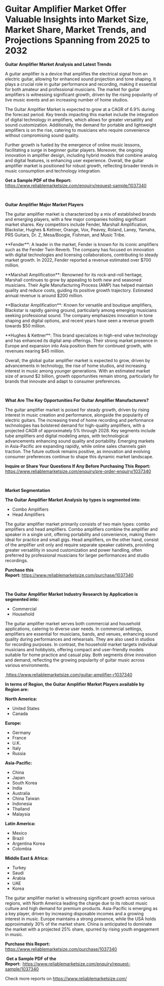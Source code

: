 <p><h1>Guitar Amplifier Market Offer Valuable Insights into Market Size, Market Share, Market Trends, and Projections Spanning from 2025 to 2032</h1></p><p><strong>Guitar Amplifier Market Analysis and Latest Trends</strong></p>
<p><p>A guitar amplifier is a device that amplifies the electrical signal from an electric guitar, allowing for enhanced sound projection and tone shaping. It plays a crucial role in guitar performance and recording, making it essential for both amateur and professional musicians. The market for guitar amplifiers is witnessing significant growth, driven by the rising popularity of live music events and an increasing number of home studios.</p><p>The Guitar Amplifier Market is expected to grow at a CAGR of 6.9% during the forecast period. Key trends impacting this market include the integration of digital technology in amplifiers, which allows for greater versatility and sound customization. Additionally, the demand for portable and lightweight amplifiers is on the rise, catering to musicians who require convenience without compromising sound quality.</p><p>Further growth is fueled by the emergence of online music lessons, facilitating a surge in beginner guitar players. Moreover, the ongoing innovation in amplifier design, including hybrid models that combine analog and digital features, is enhancing user experience. Overall, the guitar amplifier market is positioned for robust growth, reflecting broader trends in music consumption and technology integration.</p></p>
<p><strong>Get a Sample PDF of the Report:&nbsp;</strong> <a href="https://www.reliablemarketsize.com/enquiry/request-sample/1037340?utm_campaign=1897&utm_medium=2&utm_source=Github&utm_content=ia&utm_term=11022025&utm_id=guitar-amplifier">https://www.reliablemarketsize.com/enquiry/request-sample/1037340</a></p>
<p>&nbsp;</p>
<p><strong>Guitar Amplifier Major Market Players</strong></p>
<p><p>The guitar amplifier market is characterized by a mix of established brands and emerging players, with a few major companies holding significant market shares. Key competitors include Fender, Marshall Amplification, Blackstar, Hughes & Kettner, Orange, Vox, Peavey, Roland, Laney, Yamaha, PRS Guitars, Dr. Z, Mesa/Boogie, Fishman, and Music Tribe.</p><p>**Fender**: A leader in the market, Fender is known for its iconic amplifiers such as the Fender Twin Reverb. The company has focused on innovation with digital technologies and licensing collaborations, contributing to steady market growth. In 2022, Fender reported a revenue estimated over $700 million.</p><p>**Marshall Amplification**: Renowned for its rock-and-roll heritage, Marshall continues to grow by appealing to both new and seasoned musicians. Their Agile Manufacturing Process (AMP) has helped maintain quality and reduce costs, guiding its positive growth trajectory. Estimated annual revenue is around $200 million.</p><p>**Blackstar Amplification**: Known for versatile and boutique amplifiers, Blackstar is rapidly gaining ground, particularly among emerging musicians seeking professional sound. The company emphasizes innovation in tone shaping and digital options, and recent years have seen a revenue growth towards $50 million.</p><p>**Hughes & Kettner**: This brand specializes in high-end valve technology and has enhanced its digital amp offerings. Their strong market presence in Europe and expansion into Asia position them for continued growth, with revenues nearing $45 million.</p><p>Overall, the global guitar amplifier market is expected to grow, driven by advancements in technology, the rise of home studios, and increasing interest in music among younger generations. With an estimated market size of around $2 billion, growth opportunities remain strong, particularly for brands that innovate and adapt to consumer preferences.</p></p>
<p>&nbsp;</p>
<p><strong>What Are The Key Opportunities For Guitar Amplifier Manufacturers?</strong></p>
<p><p>The guitar amplifier market is poised for steady growth, driven by rising interest in music creation and performance, alongside the popularity of electric guitars. The increasing trend of home recording and performance technologies has bolstered demand for high-quality amplifiers, with a projected CAGR of approximately 5% through 2028. Key segments include tube amplifiers and digital modeling amps, with technological advancements enhancing sound quality and portability. Emerging markets in Asia-Pacific are expanding rapidly, while online sales channels gain traction. The future outlook remains positive, as innovation and evolving consumer preferences continue to shape this dynamic market landscape.</p></p>
<p><strong>Inquire or Share Your Questions If Any Before Purchasing This Report:</strong> <a href="https://www.reliablemarketsize.com/enquiry/pre-order-enquiry/1037340?utm_campaign=1897&utm_medium=2&utm_source=Github&utm_content=ia&utm_term=11022025&utm_id=guitar-amplifier">https://www.reliablemarketsize.com/enquiry/pre-order-enquiry/1037340</a></p>
<p>&nbsp;</p>
<p><strong>Market Segmentation</strong></p>
<p><strong>The Guitar Amplifier Market Analysis by types is segmented into:</strong></p>
<p><ul><li>Combo Amplifiers</li><li>Head Amplifiers</li></ul></p>
<p><p>The guitar amplifier market primarily consists of two main types: combo amplifiers and head amplifiers. Combo amplifiers combine the amplifier and speaker in a single unit, offering portability and convenience, making them ideal for practice and small gigs. Head amplifiers, on the other hand, consist of the amplifier unit only and require separate speaker cabinets, providing greater versatility in sound customization and power handling, often preferred by professional musicians for larger performances and studio recordings.</p></p>
<p><strong>Purchase this Report:&nbsp;</strong><a href="https://www.reliablemarketsize.com/purchase/1037340?utm_campaign=1897&utm_medium=2&utm_source=Github&utm_content=ia&utm_term=11022025&utm_id=guitar-amplifier">https://www.reliablemarketsize.com/purchase/1037340</a></p>
<p>&nbsp;</p>
<p><strong>The Guitar Amplifier Market Industry Research by Application is segmented into:</strong></p>
<p><ul><li>Commercial</li><li>Household</li></ul></p>
<p><p>The guitar amplifier market serves both commercial and household applications, catering to diverse user needs. In commercial settings, amplifiers are essential for musicians, bands, and venues, enhancing sound quality during performances and rehearsals. They are also used in studios for recording purposes. In contrast, the household market targets individual musicians and hobbyists, offering compact and user-friendly models suitable for home practice and casual play. Both segments drive innovation and demand, reflecting the growing popularity of guitar music across various environments.</p></p>
<p><a href="https://www.reliablemarketsize.com/guitar-amplifier-r1037340?utm_campaign=1897&utm_medium=2&utm_source=Github&utm_content=ia&utm_term=11022025&utm_id=guitar-amplifier">&nbsp;https://www.reliablemarketsize.com/guitar-amplifier-r1037340</a></p>
<p><strong>In terms of Region, the Guitar Amplifier Market Players available by Region are:</strong></p>
<p>
    <p> <strong> North America: </strong>
        <ul>
            <li>United States</li>
            <li>Canada</li>
        </ul>
        </p> 
    <p> <strong> Europe: </strong>
        <ul>
            <li>Germany</li>
            <li>France</li>
            <li>U.K.</li>
            <li>Italy</li>
            <li>Russia</li>
        </ul>
        </p> 
    <p> <strong> Asia-Pacific: </strong>
        <ul>
            <li>China</li>
            <li>Japan</li>
            <li>South Korea</li>
            <li>India</li>
            <li>Australia</li>
            <li>China Taiwan</li>
            <li>Indonesia</li>
            <li>Thailand</li>
            <li>Malaysia</li>
        </ul>
        </p> 
    <p> <strong> Latin America: </strong>
        <ul>
            <li>Mexico</li>
            <li>Brazil</li>
            <li>Argentina Korea</li>
            <li>Colombia</li>
        </ul>
        </p> 
    <p> <strong> Middle East & Africa: </strong>
        <ul>
            <li>Turkey</li>
            <li>Saudi</li>
            <li>Arabia</li>
            <li>UAE</li>
            <li>Korea</li>
        </ul>
    </p>
    </p>
<p><p>The guitar amplifier market is witnessing significant growth across various regions, with North America leading the charge due to its robust music culture and high demand for premium products. Asia-Pacific is emerging as a key player, driven by increasing disposable incomes and a growing interest in music. Europe maintains a strong presence, while the USA holds approximately 30% of the market share. China is anticipated to dominate the market with a projected 25% share, spurred by rising youth engagement in music.</p></p>
<p><strong>Purchase this Report: </strong><a href="https://www.reliablemarketsize.com/purchase/1037340?utm_campaign=1897&utm_medium=2&utm_source=Github&utm_content=ia&utm_term=11022025&utm_id=guitar-amplifier">https://www.reliablemarketsize.com/purchase/1037340</a></p>
<p>&nbsp;<strong>Get a Sample PDF of the Report:&nbsp;&nbsp;</strong><a href="https://www.reliablemarketsize.com/enquiry/request-sample/1037340?utm_campaign=1897&utm_medium=2&utm_source=Github&utm_content=ia&utm_term=11022025&utm_id=guitar-amplifier">https://www.reliablemarketsize.com/enquiry/request-sample/1037340</a></p>
<p><strong></strong></p>
<p>Check more reports on <a href="https://www.reliablemarketsize.com/?utm_campaign=1897&utm_medium=2&utm_source=Github&utm_content=ia&utm_term=11022025&utm_id=guitar-amplifier">https://www.reliablemarketsize.com/</a></p>